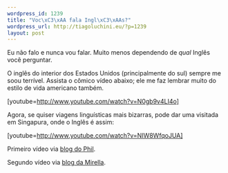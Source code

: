 ```yaml
--- 
wordpress_id: 1239
title: "Voc\xC3\xAA fala Ingl\xC3\xAAs?"
wordpress_url: http://tiagoluchini.eu/?p=1239
layout: post
---
```

Eu não falo e nunca vou falar. Muito menos dependendo de <em>qual </em>Inglês você perguntar.

O inglês do interior dos Estados Unidos (principalmente do sul) sempre me soou terrível. Assista o cômico vídeo abaixo; ele me faz lembrar muito do estilo de vida americano também.

[youtube=http://www.youtube.com/watch?v=N0gb9v4LI4o]

Agora, se quiser viagens linguísticas mais bizarras, pode dar uma visitada em Singapura, onde o Inglês é assim:

[youtube=http://www.youtube.com/watch?v=NIW8WfqoJUA]

Primeiro vídeo via <a href="http://www.finlandforthought.net/2008/12/16/funniest-video-of-2008/" target="_blank">blog do Phil</a>.

Segundo vídeo via <a href="http://www.mikix.com/?p=943" target="_blank">blog da Mirella</a>.
